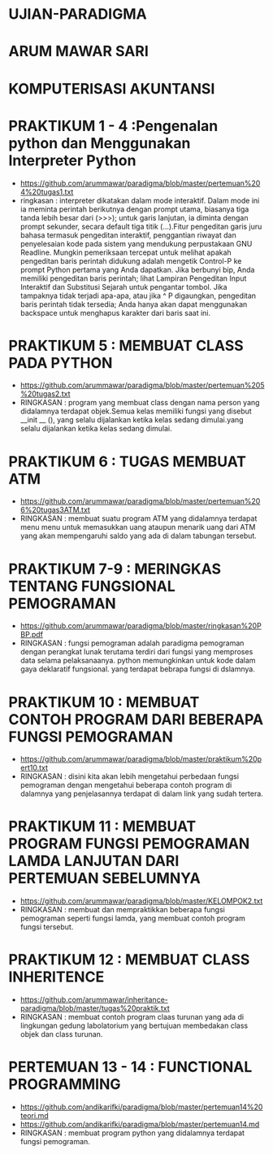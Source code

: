 # UJIAN-PARADIGMA 
# ARUM MAWAR SARI
# KOMPUTERISASI AKUNTANSI



# PRAKTIKUM 1 - 4 :Pengenalan python dan Menggunakan Interpreter Python

- https://github.com/arummawar/paradigma/blob/master/pertemuan%204%20tugas1.txt
- ringkasan : interpreter dikatakan dalam mode interaktif. Dalam mode ini ia meminta perintah berikutnya dengan prompt utama, biasanya tiga tanda lebih besar dari (>>>); untuk garis lanjutan, ia diminta dengan prompt sekunder, secara default tiga titik (...).Fitur pengeditan garis juru bahasa termasuk pengeditan interaktif, penggantian riwayat dan penyelesaian kode pada sistem yang mendukung perpustakaan GNU Readline. Mungkin pemeriksaan tercepat untuk melihat apakah pengeditan baris perintah didukung adalah mengetik Control-P ke prompt Python pertama yang Anda dapatkan. Jika berbunyi bip, Anda memiliki pengeditan baris perintah; lihat Lampiran Pengeditan Input Interaktif dan Substitusi Sejarah untuk pengantar tombol. Jika tampaknya tidak terjadi apa-apa, atau jika ^ P digaungkan, pengeditan baris perintah tidak tersedia; Anda hanya akan dapat menggunakan backspace untuk menghapus karakter dari baris saat ini.

# PRAKTIKUM 5 : MEMBUAT CLASS PADA PYTHON

- https://github.com/arummawar/paradigma/blob/master/pertemuan%205%20tugas2.txt
- RINGKASAN : program yang membuat class dengan nama person yang didalamnya terdapat objek.Semua kelas memiliki fungsi yang disebut __init __ (), yang selalu dijalankan ketika kelas sedang dimulai.yang selalu dijalankan ketika kelas sedang dimulai.

# PRAKTIKUM 6 : TUGAS MEMBUAT ATM

- https://github.com/arummawar/paradigma/blob/master/pertemuan%206%20tugas3ATM.txt
- RINGKASAN : membuat suatu program ATM yang didalamnya terdapat menu menu untuk memasukkan uang ataupun menarik uang dari ATM yang akan mempengaruhi saldo yang ada di dalam tabungan tersebut.

# PRAKTIKUM 7-9 : MERINGKAS TENTANG FUNGSIONAL PEMOGRAMAN 

- https://github.com/arummawar/paradigma/blob/master/ringkasan%20PBP.pdf
- RINGKASAN : fungsi pemograman adalah paradigma pemograman dengan perangkat lunak terutama terdiri dari fungsi yang memproses data selama pelaksanaanya. python memungkinkan untuk kode dalam gaya deklaratif fungsional. yang terdapat bebrapa fungsi di dslamnya.

# PRAKTIKUM 10 : MEMBUAT CONTOH PROGRAM DARI BEBERAPA FUNGSI PEMOGRAMAN

- https://github.com/arummawar/paradigma/blob/master/praktikum%20pert10.txt
- RINGKASAN : disini kita akan lebih mengetahui perbedaan fungsi pemograman dengan mengetahui beberapa contoh program di dalamnya yang penjelasannya terdapat di dalam link yang sudah tertera.

# PRAKTIKUM 11 : MEMBUAT PROGRAM FUNGSI PEMOGRAMAN LAMDA LANJUTAN DARI PERTEMUAN SEBELUMNYA 

- https://github.com/arummawar/paradigma/blob/master/KELOMPOK2.txt
- RINGKASAN : membuat dan mempraktikkan beberapa fungsi pemograman seperti fungsi lamda, yang membuat contoh program fungsi tersebut.

# PRAKTIKUM 12 : MEMBUAT CLASS INHERITENCE 

- https://github.com/arummawar/inheritance-paradigma/blob/master/tugas%20praktik.txt
- RINGKASAN : membuat contoh program claas turunan yang ada di lingkungan gedung labolatorium yang bertujuan membedakan class objek dan class turunan.
 
# PERTEMUAN 13 - 14 :  FUNCTIONAL PROGRAMMING

- https://github.com/andikarifki/paradigma/blob/master/pertemuan14%20teori.md
- https://github.com/andikarifki/paradigma/blob/master/pertemuan14.md
- RINGKASAN : membuat program python yang didalamnya terdapat fungsi pemograman.